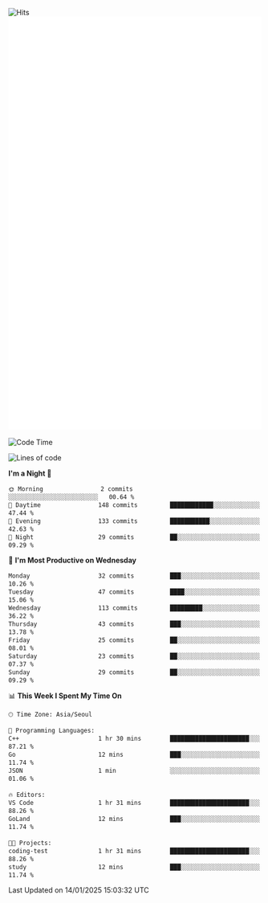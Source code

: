 ![Hits](https://hits.seeyoufarm.com/api/count/incr/badge.svg?url=https%3A%2F%2Fgithub.com%2Fbabaisnyan&count_bg=%2379C83D&title_bg=%23555555&icon=apple.svg&icon_color=%23E7E7E7&title=hits&edge_flat=false)
<br/>
![Metrics](https://github.com/babaisnyan/babaisnyan/blob/main/github-metrics.svg)

<!--START_SECTION:waka-->
![Code Time](http://img.shields.io/badge/Code%20Time-1%2C484%20hrs%2014%20mins-blue)

![Lines of code](https://img.shields.io/badge/From%20Hello%20World%20I%27ve%20Written-926.4%20thousand%20lines%20of%20code-blue)

**I'm a Night 🦉** 

```text
🌞 Morning                2 commits           ░░░░░░░░░░░░░░░░░░░░░░░░░   00.64 % 
🌆 Daytime                148 commits         ████████████░░░░░░░░░░░░░   47.44 % 
🌃 Evening                133 commits         ███████████░░░░░░░░░░░░░░   42.63 % 
🌙 Night                  29 commits          ██░░░░░░░░░░░░░░░░░░░░░░░   09.29 % 
```
📅 **I'm Most Productive on Wednesday** 

```text
Monday                   32 commits          ███░░░░░░░░░░░░░░░░░░░░░░   10.26 % 
Tuesday                  47 commits          ████░░░░░░░░░░░░░░░░░░░░░   15.06 % 
Wednesday                113 commits         █████████░░░░░░░░░░░░░░░░   36.22 % 
Thursday                 43 commits          ███░░░░░░░░░░░░░░░░░░░░░░   13.78 % 
Friday                   25 commits          ██░░░░░░░░░░░░░░░░░░░░░░░   08.01 % 
Saturday                 23 commits          ██░░░░░░░░░░░░░░░░░░░░░░░   07.37 % 
Sunday                   29 commits          ██░░░░░░░░░░░░░░░░░░░░░░░   09.29 % 
```


📊 **This Week I Spent My Time On** 

```text
🕑︎ Time Zone: Asia/Seoul

💬 Programming Languages: 
C++                      1 hr 30 mins        ██████████████████████░░░   87.21 % 
Go                       12 mins             ███░░░░░░░░░░░░░░░░░░░░░░   11.74 % 
JSON                     1 min               ░░░░░░░░░░░░░░░░░░░░░░░░░   01.06 % 

🔥 Editors: 
VS Code                  1 hr 31 mins        ██████████████████████░░░   88.26 % 
GoLand                   12 mins             ███░░░░░░░░░░░░░░░░░░░░░░   11.74 % 

🐱‍💻 Projects: 
coding-test              1 hr 31 mins        ██████████████████████░░░   88.26 % 
study                    12 mins             ███░░░░░░░░░░░░░░░░░░░░░░   11.74 % 
```


 Last Updated on 14/01/2025 15:03:32 UTC
<!--END_SECTION:waka-->
